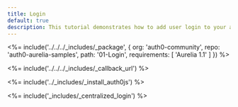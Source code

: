```yaml
---
title: Login
default: true
description: This tutorial demonstrates how to add user login to your application with Auth0
---
```


<%= include('../../../_includes/_package', {
  org: 'auth0-community',
  repo: 'auth0-aurelia-samples',
  path: '01-Login',
  requirements: [
    'Aurelia 1.1'
  ]
}) %>

<%= include('../../../_includes/_callback_url') %>

<%= include('../_includes/_install_auth0js') %>

<%= include('_includes/_centralized_login') %>